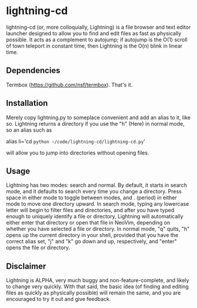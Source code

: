 # lightning-cd

lightning-cd (or, more colloquially, Lightning) is a file browser and text editor launcher designed to allow you to find and edit files as fast as physically possible.  It acts as a complement to autojump; if autojump is the O(1) scroll of town teleport in constant time, then Lightning is the O(n) blink in linear time.

Dependencies
-----------

Termbox (https://github.com/nsf/termbox).  That's it.

Installation
------------

Merely copy lightning.py to someplace convenient and add an alias to it, like so.  Lightning returns a directory if you use the "h" (Here) in normal mode, so an alias such as

alias li='cd `python ~/code/lightning-cd/lightning-cd.py`'

will allow you to jump into directories without opening files.

Usage
-----

Lightning has two modes: search and normal.  By default, it starts in search mode, and it defaults to search every time you change a directory.  Press space in either mode to toggle between modes, and . (period) in either mode to move one directory upward.  In search mode, typing any lowercase letter will begin to filter files and directories, and after you have typed enough to uniquely identify a file or directory, Lightning will automatically either enter that directory or open that file in NeoVim, depending on whether you have selected a file or directory.  In normal mode, "q" quits, "h" opens up the current directory in your shell, provided that you have the correct alias set, "j" and "k" go down and up, respectively, and "enter" opens the file or directory.

Disclaimer
---------

Lightning is ALPHA, very much buggy and non-feature-complete, and likely to change very quickly.  With that said, the basic idea (of finding and editing files as quickly as physically possible) will remain the same, and you are encouraged to try it out and give feedback.
